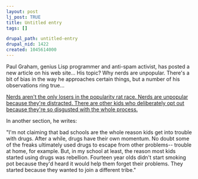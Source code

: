 ```yaml
--- 
layout: post
lj_post: TRUE
title: Untitled entry
tags: []

drupal_path: untitled-entry
drupal_nid: 1422
created: 1045614000
---
```

Paul Graham, genius Lisp programmer and anti-spam activist, has posted a new article on his web site... His topic? Why nerds are unpopular. There's a bit of bias in the way he approaches certain things, but a number of his observations ring true...

<a href="http://www.paulgraham.com/nerds.html" target="_blank">Nerds aren't the only losers in the popularity rat race. Nerds are unpopular because they're distracted. There are other kids who deliberately opt out because they're so disgusted with the whole process.</a>

In another section, he writes:

"I'm not claiming that bad schools are the whole reason kids get into trouble with drugs. After a while, drugs have their own momentum. No doubt some of the freaks ultimately used drugs to escape from other problems-- trouble at home, for example. But, in my school at least, the reason most kids started using drugs was rebellion. Fourteen year olds didn't start smoking pot because they'd heard it would help them forget their problems. They started because they wanted to join a different tribe."
